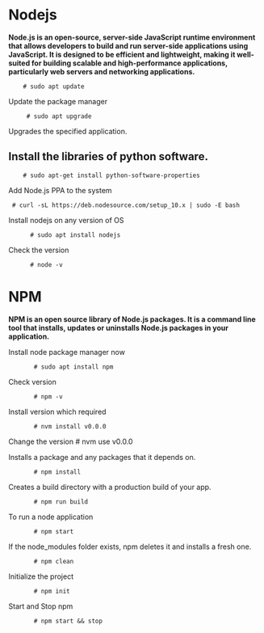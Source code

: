 # Nodejs

**Node.js is an open-source, server-side JavaScript runtime environment that allows developers to build and run server-side applications using JavaScript. It is designed to be efficient and lightweight, making it well-suited for building scalable and high-performance applications, particularly web servers and networking applications.**

        # sudo apt update                     

Update the package manager

         
         # sudo apt upgrade                    
Upgrades the specified application.
          
## Install the libraries of python software.
        # sudo apt-get install python-software-properties

Add Node.js PPA to the system        
        
     # curl -sL https://deb.nodesource.com/setup_10.x | sudo -E bash       
Install nodejs on any version of OS

          # sudo apt install nodejs                              

Check the version
       
          # node -v     
         
# NPM
**NPM is an open source library of Node.js packages. It is a command line tool that installs, updates or uninstalls Node.js packages in your application.**

Install node package manager now

           # sudo apt install npm  

Check version

           # npm -v    

Install version which required

           # nvm install v0.0.0
                            
Change the version
           # nvm use v0.0.0

Installs a package and any packages that it depends on.

           # npm install

Creates a build directory with a production build of your app.
            
           # npm run build                           

To run a node application 
         
           # npm start

If the node_modules folder exists, npm deletes it and installs a fresh one.
 
           # npm clean                               
Initialize the project

           # npm init

Start and Stop npm
   
           # npm start && stop
 

              


 
